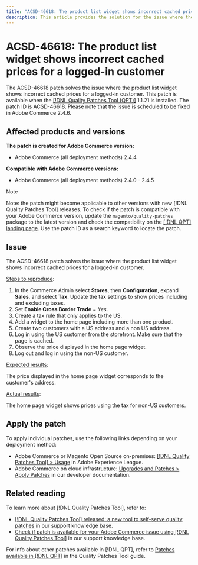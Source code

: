 ```yaml
---
title: "ACSD-46618: The product list widget shows incorrect cached prices for a logged-in customer"
description: This article provides the solution for the issue where the product list widget shows incorrect cached prices for a logged-in customer.
---
```


# ACSD-46618: The product list widget shows incorrect cached prices for a logged-in customer

The ACSD-46618 patch solves the issue where the product list widget shows incorrect cached prices for a logged-in customer. This patch is available when the [[!DNL Quality Patches Tool (QPT)]](https://experienceleague.adobe.com/docs/commerce-knowledge-base/kb/announcements/commerce-announcements/magento-quality-patches-released-new-tool-to-self-serve-quality-patches.html?lang=en) 1.1.21 is installed. The patch ID is ACSD-46618. Please note that the issue is scheduled to be fixed in Adobe Commerce 2.4.6. 

## Affected products and versions

**The patch is created for Adobe Commerce version:**
* Adobe Commerce (all deployment methods) 2.4.4

**Compatible with Adobe Commerce versions:**
* Adobe Commerce (all deployment methods) 2.4.0 - 2.4.5

>[!NOTE]
>
>Note: the patch might become applicable to other versions with new [!DNL Quality Patches Tool] releases. To check if the patch is compatible with your Adobe Commerce version, update the `magento/quality-patches` package to the latest version and check the compatibility on the [[!DNL QPT] landing page](https://experienceleague.adobe.com/tools/commerce-quality-patches/index.html). Use the patch ID as a search keyword to locate the patch.

## Issue

The ACSD-46618 patch solves the issue where the product list widget shows incorrect cached prices for a logged-in customer.

<u>Steps to reproduce</u>:

1. In the Commerce Admin select **Stores**, then **Configuration**, expand **Sales**, and select **Tax**. Update the tax settings to show prices including and excluding taxes. 
1. Set **Enable Cross Border Trade** = *Yes*.
1. Create a tax rule that only applies to the US.
1. Add a widget to the home page including more than one product.
1. Create two customers with a US address and a non US address.
1. Log in using the US customer from the storefront. Make sure that the page is cached.
1. Observe the price displayed in the home page widget.
1. Log out and log in using the non-US customer.

<u>Expected results</u>:

The price displayed in the home page widget corresponds to the customer's address.

<u>Actual results</u>:

 The home page widget shows prices using the tax for non-US customers.


## Apply the patch

To apply individual patches, use the following links depending on your deployment method:

* Adobe Commerce or Magento Open Source on-premises: [[!DNL Quality Patches Tool] > Usage](https://experienceleague.adobe.com/docs/commerce-operations/tools/quality-patches-tool/usage.html) in Adobe Experience League.
* Adobe Commerce on cloud infrastructure: [Upgrades and Patches > Apply Patches](https://devdocs.magento.com/cloud/project/project-patch.html) in our developer documentation.

## Related reading

To learn more about [!DNL Quality Patches Tool], refer to:

* [[!DNL Quality Patches Tool] released: a new tool to self-serve quality patches](https://experienceleague.adobe.com/docs/commerce-knowledge-base/kb/announcements/commerce-announcements/magento-quality-patches-released-new-tool-to-self-serve-quality-patches.html?lang=en) in our support knowledge base.
* [Check if patch is available for your Adobe Commerce issue using [!DNL Quality Patches Tool]](https://experienceleague.adobe.com/docs/commerce-knowledge-base/kb/support-tools/patches/check-patch-for-magento-issue-with-magento-quality-patches.html?lang=en) in our support knowledge base.

For info about other patches available in [!DNL QPT], refer to [Patches available in [!DNL QPT]](https://experienceleague.adobe.com/tools/commerce-quality-patches/index.html) in the Quality Patches Tool guide.
